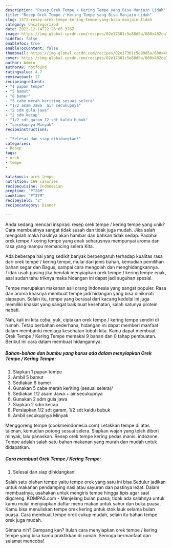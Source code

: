 ```yaml
---
description: "Resep Orek Tempe / Kering Tempe yang Bisa Manjain Lidah"
title: "Resep Orek Tempe / Kering Tempe yang Bisa Manjain Lidah"
slug: 1573-resep-orek-tempe-kering-tempe-yang-bisa-manjain-lidah
category: Uncategorized
date: 2022-12-14T22:26:05.376Z
image: https://img-global.cpcdn.com/recipes/02e17301c5e88d5a/680x482cq70/orek-tempe-kering-tempe-foto-resep-utama.jpg
hideToc: false
enableToc: true
enableTocContent: false
thumbnail: https://img-global.cpcdn.com/recipes/02e17301c5e88d5a/680x482cq70/orek-tempe-kering-tempe-foto-resep-utama.jpg
cover: https://img-global.cpcdn.com/recipes/02e17301c5e88d5a/680x482cq70/orek-tempe-kering-tempe-foto-resep-utama.jpg
author: Admin
authorAv: notfound
ratingvalue: 4.7
reviewcount: 17
recipeingredient:
- "1 papan tempe"
- "5 bamut"
- "8 bamer"
- "5 cabe merah keriting sesuai selera"
- "1/2 asam Jawa  air secukupnya"
- "2 sdm gula jawa"
- "2 sdm kecap"
- "1/2 sdt garam 12 sdt kaldu bubuk"
- "secukupnya Minyak"
recipeinstructions:

- "Selesai dan siap dihidangkan!"
categories:
- Resep
tags:
- orek
- tempe
- 

katakunci: orek tempe  
nutrition: 169 calories
recipecuisine: Indonesian
preptime: "PT26M"
cooktime: "PT37M"
recipeyield: "2"
recipecategory: Dinner

---
```





Anda sedang mencari inspirasi resep orek tempe / kering tempe yang unik? Cara membuatnya sangat tidak susah dan tidak juga mudah. Jika salah mengolah maka hasilnya akan hambar dan bahkan tidak sedap. Padahal orek tempe / kering tempe yang enak seharusnya mempunyai aroma dan rasa yang mampu memancing selera Kita.





Ada beberapa hal yang sedikit banyak berpengaruh terhadap kualitas rasa dari orek tempe / kering tempe, mulai dari jenis bahan, kemudian pemilihan bahan segar dan Bagus, sampai cara mengolah dan menghidangkannya. Tidak usah pusing jika hendak menyiapkan orek tempe / kering tempe enak,      asal sudah tahu triknya maka hidangan ini dapat jadi suguhan spesial.














Tempe merupakan makanan asli orang Indonesia yang sangat populer. Rasa dan aroma khasnya membuat tempe jadi hidangan yang bisa dinikmati siapapun. Selain itu, tempe yang berasal dari kacang kedelai ini juga memiliki khasiat yang sangat baik buat kesehatan, salah satunya protein nabati.






Nah, kali ini kita coba, yuk, ciptakan orek tempe / kering tempe sendiri di rumah. Tetap berbahan sederhana, hidangan ini dapat memberi manfaat dalam membantu menjaga kesehatan tubuh kita. Kamu dapat membuat Orek Tempe / Kering Tempe memakai 9 bahan dan 0 tahap pembuatan. Berikut ini cara dalam membuat hidangannya.

<!--inarticleads1-->

##### Bahan-bahan dan bumbu yang harus ada dalam menyiapkan Orek Tempe / Kering Tempe:

1. Siapkan 1 papan tempe
1. Ambil 5 bamut
1. Sediakan 8 bamer
1. Gunakan 5 cabe merah keriting (sesuai selera)/
1. Sediakan 1/2 asam Jawa + air secukupnya
1. Gunakan 2 sdm gula jawa
1. Siapkan 2 sdm kecap
1. Persiapkan 1/2 sdt garam, 1/2 sdt kaldu bubuk
1. Ambil secukupnya Minyak


Menggoreng tempe (cookmeindonesia.com) Letakkan tempe di atas talenan, kemudian potong sesuai selera. Siapkan wajan yang telah diberi minyak, lalu panaskan. Resep orek tempe kering pedas manis. indozone. Tempe adalah salah satu bahan makanan yang murah dan mudah untuk didapatkan. 

<!--inarticleads2-->

##### Cara membuat Orek Tempe / Kering Tempe:


1. Selesai dan siap dihidangkan!

Salah satu olahan tempe yaitu tempe orek yang satu ini bisa Sedulur jadikan untuk makanan pendamping nasi atau sayuran dan pastinya lezat. Dalam membuatnya, usahakan untuk mengiris tempe hingga tipis agar saat digoreng. KOMPAS.com - Menjelang bulan puasa, tidak ada salahnya untuk kamu mulai menyiapkan daftar menu makan untuk sahur dan buka puasa. Kamu bisa menuliskan tempe orek kering untuk stok lauk selama bulan puasa. Cara membuat tempe orek cukup mudah, selain itu bahan tempe orek juga mudah. 

Gimana nih? Gampang kan? Itulah cara menyiapkan orek tempe / kering tempe yang bisa kamu praktikkan di rumah. Semoga bermanfaat dan selamat mencoba!
